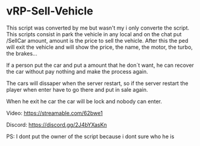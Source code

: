 # vRP-Sell-Vehicle

This script was converted by me but wasn't my i only converte the script.
This scripts consist in park the vehicle in any local and on the chat put /SellCar amount, amount is the price to sell the vehicle. After this the ped will exit the vehicle and will show the price, the name, the motor, the turbo, the brakes...

If a person put the car and put a amount that he don´t want, he can recover the car without pay nothing and make the process again. 

The cars will dissaper when the server restart, so if the server restart the player when enter have to go there and put in sale again.

When he exit he car the car will be lock and nobody can enter.

Video:
https://streamable.com/62bwe1

Discord:
https://discord.gg/2J4bYXasKn
 
PS: I dont put the owner of the script because i dont sure who he is
